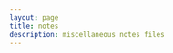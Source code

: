 ```yaml
---
layout: page
title: notes
description: miscellaneous notes files
---
```


<!--<h1>Highlighted Media</h1>
  <ul class="posts">
    <li><span>02 Sep 2013</span> &raquo; <a href="https://www.wired.com/2013/09/github-for-anything/">Article: WIRED - GitHub Is Going Mainstream</a></li>
    <li><span>09 Nov 2011</span> &raquo; <a href="http://vimeo.com/39016099">Video: RubyConf Argentina - Optimizing For Happiness</a></li>
    <li><span>01 Oct 2011</span> &raquo; <a href="http://confreaks.com/videos/712-rubyconf2011-github-flavored-ruby">Video: RubyConf - GitHub Flavored Ruby</a></li>
    <li><span>23 Nov 2010</span> &raquo; <a href="http://vimeo.com/17118008">Video: Erlang Factory - Mastering Git Basics</a></li>
  </ul>-->

